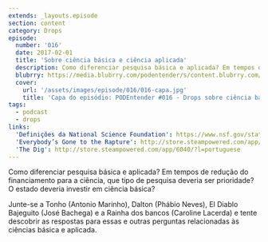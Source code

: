```yaml
---
extends: _layouts.episode
section: content
category: Drops
episode:
  number: '016'
  date: 2017-02-01
  title: 'Sobre ciência básica e ciência aplicada'
  description: Como diferenciar pesquisa básica e aplicada? Em tempos de redução do financiamento para a ciência, que tipo de pesquisa deveria ser prioridade? O estado deveria investir em ciência básica?
  blubrry: https://media.blubrry.com/podentender/s/content.blubrry.com/podentender/PODEntender_016_DROPS_sobre_existe_diferenca_entre_ciencia_basica_e_ciencia_aplicada.mp3
  cover:
    url: '/assets/images/episode/016/016-capa.jpg'
    title: 'Capa do episódio: PODEntender #016 - Drops sobre ciência básica e ciência aplicada'  
tags:
  - podcast
  - drops
links:
  'Definições da National Science Foundation': https://www.nsf.gov/statistics/fedfunds/glossary/def.htm
  'Everybody’s Gone to the Rapture': http://store.steampowered.com/app/417880/
  'The Dig': http://store.steampowered.com/app/6040/?l=portuguese
---
```


Como diferenciar pesquisa básica e aplicada? Em tempos de redução do financiamento para a ciência,
que tipo de pesquisa deveria ser prioridade? O estado deveria investir em ciência básica?

Junte-se a Tonho (Antonio Marinho), Dalton (Phábio Neves), El Diablo Bajeguito (José Bachega) e
a Rainha dos bancos (Caroline Lacerda) e tente descobrir as respostas para essas e outras perguntas
relacionadas às ciências básica e aplicada.
